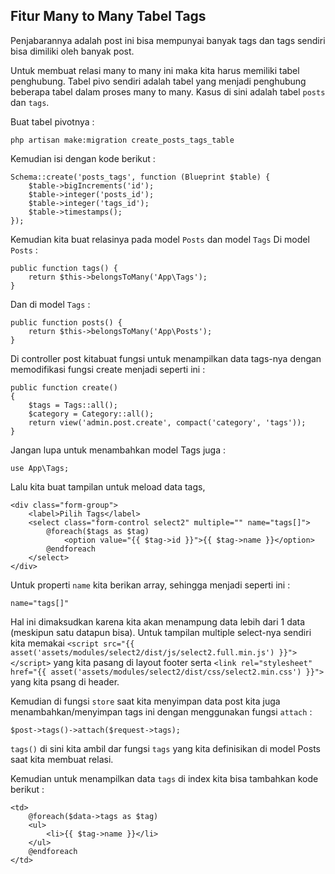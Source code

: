 ## Fitur Many to Many Tabel Tags

Penjabarannya adalah post ini bisa mempunyai banyak tags dan tags sendiri bisa dimiliki oleh banyak post.

Untuk membuat relasi many to many ini maka kita harus memiliki tabel penghubung. Tabel pivo sendiri adalah tabel yang menjadi penghubung beberapa tabel dalam proses many to many. Kasus di sini adalah tabel `posts` dan `tags`.

Buat tabel pivotnya :
```
php artisan make:migration create_posts_tags_table
```
Kemudian isi dengan kode berikut :
```
Schema::create('posts_tags', function (Blueprint $table) {
    $table->bigIncrements('id');
    $table->integer('posts_id');
    $table->integer('tags_id');
    $table->timestamps();
});
```

Kemudian kita buat relasinya pada model `Posts` dan model `Tags`
Di model `Posts` :
```
public function tags() {
    return $this->belongsToMany('App\Tags');
}
```
Dan di model `Tags` :
```
public function posts() {
    return $this->belongsToMany('App\Posts');
}
```

Di controller post kitabuat fungsi untuk menampilkan data tags-nya dengan memodifikasi fungsi create menjadi seperti ini :
```
public function create()
{
    $tags = Tags::all();
    $category = Category::all();
    return view('admin.post.create', compact('category', 'tags'));
}
```
Jangan lupa untuk menambahkan model Tags juga :
```
use App\Tags;
```

Lalu kita buat tampilan untuk meload data tags,
```
<div class="form-group">
    <label>Pilih Tags</label>
    <select class="form-control select2" multiple="" name="tags[]">
        @foreach($tags as $tag)
            <option value="{{ $tag->id }}">{{ $tag->name }}</option>
        @endforeach
    </select>
</div>
```
Untuk properti `name` kita berikan array, sehingga menjadi seperti ini :
```
name="tags[]"
```
Hal ini dimaksudkan karena kita akan menampung data lebih dari 1 data (meskipun satu datapun bisa).
Untuk tampilan multiple select-nya sendiri kita memakai `<script src="{{ asset('assets/modules/select2/dist/js/select2.full.min.js') }}"></script>` yang kita pasang di layout footer serta `<link rel="stylesheet" href="{{ asset('assets/modules/select2/dist/css/select2.min.css') }}">` yang kita psang di header.

Kemudian di fungsi `store` saat kita menyimpan data post kita juga menambahkan/menyimpan tags ini dengan menggunakan fungsi `attach` :
```
$post->tags()->attach($request->tags);
```
`tags()` di sini kita ambil dar fungsi `tags` yang kita definisikan di model Posts saat kita membuat relasi.

Kemudian untuk menampilkan data `tags` di index kita bisa tambahkan kode berikut :
```
<td>
    @foreach($data->tags as $tag)
    <ul>
        <li>{{ $tag->name }}</li>
    </ul>
    @endforeach
</td>
```
